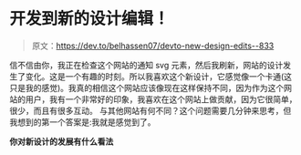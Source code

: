 # 开发到新的设计编辑！

> 原文：<https://dev.to/belhassen07/devto-new-design-edits--833>

信不信由你，我正在检查这个网站的通知 svg 元素，然后我刷新，网站的设计发生了变化。这是一个有趣的时刻。所以我喜欢这个新设计，它感觉像一个卡通(这只是我的感觉)。我真的相信这个网站应该像现在这样保持不同，因为作为这个网站的用户，我有一个非常好的印象，我喜欢在这个网站上做贡献，因为它很简单，很少，而且有很多互动。
与其他网站有何不同？这个问题需要几分钟来思考，但我想到的第一个答案是:我就是感觉到了。

**你对新设计的发展有什么看法**